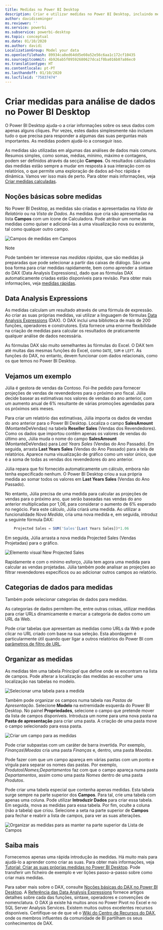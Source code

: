```yaml
---
title: Medidas no Power BI Desktop
description: Criar e utilizar medidas no Power BI Desktop, incluindo medidas rápidas e sintaxe DAX
author: davidiseminger
ms.reviewer: ''
ms.service: powerbi
ms.subservice: powerbi-desktop
ms.topic: conceptual
ms.date: 01/10/2020
ms.author: davidi
LocalizationGroup: Model your data
ms.openlocfilehash: 89934ca8ed64dd5e60a52e56c6aa1c172cf10435
ms.sourcegitcommit: 4b926ab5f09592680627dca1f0ba016b07a86ec0
ms.translationtype: HT
ms.contentlocale: pt-PT
ms.lasthandoff: 01/10/2020
ms.locfileid: "75837474"
---
```

# <a name="create-measures-for-data-analysis-in-power-bi-desktop"></a>Criar medidas para análise de dados no Power BI Desktop

O Power BI Desktop ajuda-o a criar informações sobre os seus dados com apenas alguns cliques. Por vezes, estes dados simplesmente não incluem tudo o que precisa para responder a algumas das suas perguntas mais importantes. As medidas podem ajudá-lo a conseguir isso.

As medidas são utilizadas em algumas das análises de dados mais comuns. Resumos simples, como somas, médias, mínimo, máximo e contagens, podem ser definidos através da secção **Campos**. Os resultados calculados das medidas estão sempre a mudar em resposta à sua interação com os relatórios, o que permite uma exploração de dados ad-hoc rápida e dinâmica. Vamos ver isso mais de perto. Para obter mais informações, veja [Criar medidas calculadas](/learn/modules/model-data-power-bi/4b-create-calculated-measures).

## <a name="understanding-measures"></a>Noções básicas sobre medidas

No Power BI Desktop, as medidas são criadas e apresentadas na *Vista de Relatório* ou na *Vista de Dados*. As medidas que cria são apresentadas na lista **Campos** com um ícone de Calculadora. Pode atribuir um nome às medidas como quiser e adicioná-las a uma visualização nova ou existente, tal como qualquer outro campo.

![Campos de medidas em Campos](media/desktop-measures/measuresinpbid_measinfieldlist.png)

> [!NOTE]
> Pode também ter interesse nas *medidas rápidas*, que são medidas já preparadas que pode selecionar a partir das caixas de diálogo. São uma boa forma para criar medidas rapidamente, bem como aprender a sintaxe do DAX (Data Analysis Expressions), dado que as fórmulas DAX automaticamente criadas estão disponíveis para revisão. Para obter mais informações, veja [medidas rápidas](desktop-quick-measures.md).
> 
> 

## <a name="data-analysis-expressions"></a>Data Analysis Expressions

As medidas calculam um resultado através de uma fórmula de expressão. Ao criar as suas próprias medidas, vai utilizar a linguagem de fórmulas [Data Analysis Expressions](/dax/) (DAX). O DAX inclui uma biblioteca de mais de 200 funções, operadores e construtores. Esta fornece uma enorme flexibilidade na criação de medidas para calcular os resultados de praticamente qualquer análise de dados necessária.

As fórmulas DAX são muito semelhantes às fórmulas do Excel. O DAX tem até muitas das mesmas funções do Excel, como `DATE`, `SUM` e `LEFT`. As funções do DAX, no entanto, devem funcionar com dados relacionais, como os que temos no Power BI Desktop.

## <a name="lets-look-at-an-example"></a>Vejamos um exemplo

Júlia é gestora de vendas da Contoso. Foi-lhe pedido para fornecer projeções de vendas de revendedores para o próximo ano fiscal. Júlia decide basear as estimativas nos valores de vendas do ano anterior, com um aumento anual de 6% resultante de várias promoções agendadas para os próximos seis meses.

Para criar um relatório das estimativas, Júlia importa os dados de vendas do ano anterior para o Power BI Desktop. Localiza o campo **SalesAmount** (MontanteDeVendas) na tabela **Reseller Sales** (Vendas dos Revendedores). Como os dados que importou contêm apenas os valores de vendas do último ano, Júlia muda o nome do campo **SalesAmount** (MontanteDeVendas) para *Last Years Sales* (Vendas do Ano Passado). Em seguida, arrasta **Last Years Sales** (Vendas do Ano Passado) para a tela de relatórios. Aparece numa visualização de gráfico como um valor único, que é a soma de todas as vendas dos revendedores do ano anterior.

Júlia repara que foi fornecido automaticamente um cálculo, embora não tenha especificado nenhum. O Power BI Desktop criou a sua própria medida ao somar todos os valores em **Last Years Sales** (Vendas do Ano Passado).

No entanto, Júlia precisa de uma medida para calcular as projeções de vendas para o próximo ano, que serão baseadas nas vendas do ano anterior multiplicadas por 1,06, para considerar o aumento de 6% esperado no negócio. Para este cálculo, Júlia criará uma medida. Ao utilizar a funcionalidade *Nova Medida*, cria uma nova medida e, em seguida, introduz a seguinte fórmula DAX:

```sql
    Projected Sales = SUM('Sales'[Last Years Sales])*1.06
```

Em seguida, Júlia arrasta a nova medida Projected Sales (Vendas Projetadas) para o gráfico.

![Elemento visual New Projected Sales](media/desktop-measures/measuresinpbid_lastyearsales.png)

Rapidamente e com o mínimo esforço, Júlia tem agora uma medida para calcular as vendas projetadas. Júlia também pode analisar as projeções ao filtrar revendedores específicos ou ao adicionar outros campos ao relatório.

## <a name="data-categories-for-measures"></a>Categorias de dados para medidas

Também pode selecionar categorias de dados para medidas.

As categorias de dados permitem-lhe, entre outras coisas, utilizar medidas para criar URLs dinamicamente e marcar a categoria de dados como um URL da Web.

Pode criar tabelas que apresentam as medidas como URLs da Web e pode clicar no URL criado com base na sua seleção. Esta abordagem é particularmente útil quando quer ligar a outros relatórios do Power BI com [parâmetros de filtro de URL](service-url-filters.md).

## <a name="organizing-your-measures"></a>Organizar as medidas

As medidas têm uma tabela *Principal* que define onde se encontram na lista de campos. Pode alterar a localização das medidas ao escolher uma localização nas tabelas no modelo.

![Selecionar uma tabela para a medida](media/desktop-measures/measures-03.png)

Também pode organizar os campos numa tabela nas *Pastas de Apresentação*. Selecione **Modelo** na extremidade esquerda do Power BI Desktop. No painel **Propriedades**, selecione o campo que pretende mover da lista de campos disponíveis. Introduza um nome para uma nova pasta na **Pasta de apresentação** para criar uma pasta. A criação de uma pasta move o campo selecionado para essa pasta.

![Criar um campo para as medidas](media/desktop-measures/measures-04.gif)

Pode criar subpastas com um caráter de barra invertida. Por exemplo, *Finanças\Moedas* cria uma pasta *Finanças* e, dentro, uma pasta *Moedas*.

Pode fazer com que um campo apareça em várias pastas com um ponto e vírgula para separar os nomes das pastas. Por exemplo, *Produtos\Nomes;Departamentos* faz com que o campo apareça numa pasta *Departamentos*, assim como uma pasta *Nomes* dentro de uma pasta *Produtos*.

Pode criar uma tabela especial que contenha apenas medidas. Esta tabela surge sempre na parte superior dos **Campos**. Para tal, crie uma tabela com apenas uma coluna. Pode utilizar **Introduzir Dados** para criar essa tabela. Em seguida, mova as medidas para essa tabela. Por fim, oculte a coluna (não a tabela) que criou. Selecione a seta na parte superior de **Campos** para fechar e reabrir a lista de campos, para ver as suas alterações.

![Organizar as medidas para as manter na parte superior da Lista de Campos](media/desktop-measures/measures-05.png)

## <a name="learn-more"></a>Saiba mais

Fornecemos apenas uma rápida introdução às medidas. Há muito mais para ajudá-lo a aprender como criar as suas. Para obter mais informações, veja [Tutorial: Criar as suas próprias medidas no Power BI Desktop](desktop-tutorial-create-measures.md). Pode transferir um ficheiro de exemplo e ver lições passo-a-passo sobre como criar mais medidas.  

Para saber mais sobre o DAX, consulte [Noções básicas do DAX no Power BI Desktop](desktop-quickstart-learn-dax-basics.md). A [Referência das Data Analysis Expressions](/dax/) fornece artigos detalhes sobre cada das funções, sintaxe, operadores e convenções de nomenclatura. O DAX já existe há muitos anos no Power Pivot no Excel e no SQL Server Analysis Services. Existem muitos outros excelentes recursos disponíveis. Certifique-se de que vê o [Wiki do Centro de Recursos do DAX](https://social.technet.microsoft.com/wiki/contents/articles/1088.dax-resource-center.aspx), onde os membros influentes da comunidade de BI partilham os seus conhecimentos de DAX.
